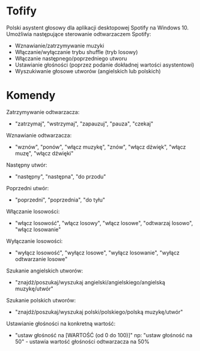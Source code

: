 # Tofify
Polski asystent głosowy dla aplikacji desktopowej Spotify na Windows 10. Umożliwia następujące sterowanie odtwarzaczem Spotify:
- Wznawianie/zatrzymywanie muzyki
- Włączanie/wyłączanie trybu shuffle (tryb losowy)
- Włączanie następnego/poprzedniego utworu
- Ustawianie głośności (poprzez podanie dokładnej wartości asystentowi)
- Wyszukiwanie głosowe utworów (angielskich lub polskich)

# Komendy
Zatrzymywanie odtwarzacza:
- "zatrzymaj", "wstrzymaj", "zapauzuj", "pauza", "czekaj"


Wznawianie odtwarzacza:
- "wznów", "ponów", "włącz muzykę", "znów", "włącz dźwięk", "włącz muzę", "włącz dźwięki"


Następny utwór:
- "następny", "następna", "do przodu"


Poprzedni utwór:
- "poprzedni", "poprzednia", "do tyłu"


Włączanie losowości:
- "włącz losowość", "włącz losowy", "włącz losowe", "odtwarzaj losowo", "włącz losowanie"


Wyłączanie losowości:
- "wyłącz losowość", "wyłącz losowe", "wyłącz losowanie", "wyłącz odtwarzanie losowe"


Szukanie angielskich utworów:
- "znajdź/poszukaj/wyszukaj angielski/angielskiego/angielską muzykę/utwór"


Szukanie polskich utworów:
- "znajdź/poszukaj/wyszukaj polski/polskiego/polską muzykę/utwór"


Ustawianie głośności na konkretną wartość:
- "ustaw głośność na [WARTOŚĆ (od 0 do 100)]" np: "ustaw głośność na 50" - ustawia wartość głośności odtwarzacza na 50%


